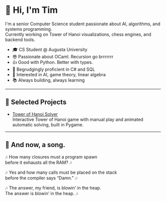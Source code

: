 # 👋 Hi, I'm Tim

I'm a senior Computer Science student passionate about AI, algorithms, and systems programming.  
Currently working on Tower of Hanoi visualizations, chess engines, and backend tools.

- 🎓 CS Student @ Augusta University 
- 😎 Passionate about OCaml. Recursion go brrrrrrr
- 👍 Good with Python. Better with types.
- 🔧 Begrudgingly proficient in C# and SQL
- 🔭 Interested in AI, game theory, linear algebra
- 📚 Always building, always learning

---

## 📌 Selected Projects

- [Tower of Hanoi Solver](https://github.com/papagander/TowerOfHanoi)  
  Interactive Tower of Hanoi game with manual play and animated automatic solving, built in Pygame.
  
---

## 🎵 And now, a song.
🎶 How many closures must a program spawn  
before it exhausts all the RAM? 🎶

🎶 Yes and how many calls must be placed on the stack  
before the compiler says “Damn.” 🎶

🎶 The answer, my friend, is blowin’ in the heap.  
The answer is blowin’ in the heap. 🎶
